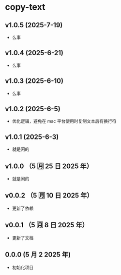 # copy-text

## v1.0.5 (2025-7-19)

- 么事

## v1.0.4 (2025-6-21)

- 么事

## v1.0.3 (2025-6-10)

- 么事

## v1.0.2 (2025-6-5)

- 优化逻辑，避免在 mac 平台使用时复制文本后有换行符

## v1.0.1 (2025-6-3)

- 就是闲的

## v1.0.0 （5 🈷️ 25 日 2025 年）

- 就是闲的

## v0.0.2 （5 🈷️ 10 日 2025 年）

- 更新了依赖

## v0.0.1 （5 🈷️ 8 日 2025 年）

- 更新了文档

## 0.0.0 (5 月 2 2025 年)

- 初始化项目
